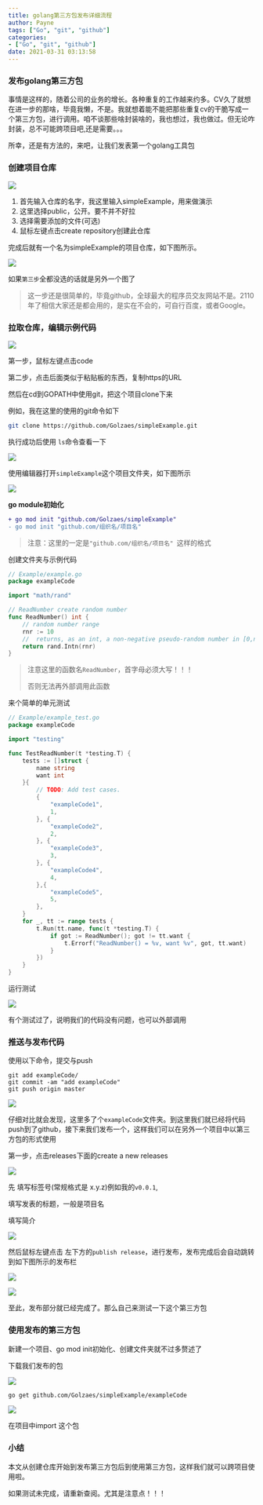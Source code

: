 ```yaml
---
title: golang第三方包发布详细流程
author: Payne
tags: ["Go", "git", "github"]
categories:
- ["Go", "git", "github"]
date: 2021-03-31 03:13:58
---
```

### 发布golang第三方包

事情是这样的，随着公司的业务的增长。各种重复的工作越来约多。CV久了就想在进一步的那啥，毕竟我懒，不是。我就想着能不能把那些重复cv的干脆写成一个第三方包，进行调用。咱不谈那些啥封装啥的，我也想过，我也做过。但无论咋封装，总不可能跨项目吧,还是需要。。。

所幸，还是有方法的，来吧，让我们发表第一个golang工具包
<!-- more -->
### 创建项目仓库

![](https://tva1.sinaimg.cn/large/008eGmZEgy1gp2ghktr3vj31ml0u0abu.jpg)

1. 首先输入仓库的名字，我这里输入simpleExample，用来做演示
2. 这里选择public，公开。要不并不好拉
3. 选择需要添加的文件(可选)
4. 鼠标左键点击create repository创建此仓库

完成后就有一个名为simpleExample的项目仓库，如下图所示。

![](https://tva1.sinaimg.cn/large/008eGmZEgy1gp2gnbyu4kj32620nm3zq.jpg)

如果`第三步`全都没选的话就是另外一个图了

> 这一步还是很简单的，毕竟github，全球最大的程序员交友网站不是。2110年了相信大家还是都会用的，是实在不会的，可自行百度，或者Google。

### 拉取仓库，编辑示例代码

![](https://tva1.sinaimg.cn/large/008eGmZEgy1gp2gtep6b6j31hs0nigmr.jpg)

第一步，鼠标左键点击code

第二步，点击后面类似于粘贴板的东西，复制https的URL

然后在cd到GOPATH中使用git，把这个项目clone下来

例如，我在这里的使用的git命令如下

```sh
git clone https://github.com/Golzaes/simpleExample.git
```

执行成功后使用 `ls`命令查看一下

![](https://tva1.sinaimg.cn/large/008eGmZEgy1gp2gzfqf28j31f2032weo.jpg)

使用编辑器打开`simpleExample`这个项目文件夹，如下图所示

![](https://tva1.sinaimg.cn/large/008eGmZEgy1gp2h1zo9gjj31fy0eugm9.jpg)

**go module初始化**

```diff
+ go mod init "github.com/Golzaes/simpleExample"
- go mod init "github.com/组织名/项目名" 
```

> 注意：这里的一定是`"github.com/组织名/项目名" `这样的格式

创建文件夹与示例代码

```go
// Example/example.go
package exampleCode

import "math/rand"

// ReadNumber create random number
func ReadNumber() int {
	// random number range
	rnr := 10
	//  returns, as an int, a non-negative pseudo-random number in [0,n)
	return rand.Intn(rnr)
}
```

> 注意这里的函数名`ReadNumber`，首字母必须大写！！！
>
> 否则无法再外部调用此函数

来个简单的单元测试

```go
// Example/example_test.go
package exampleCode

import "testing"

func TestReadNumber(t *testing.T) {
	tests := []struct {
		name string
		want int
	}{
		// TODO: Add test cases.
		{
			"exampleCode1",
			1,
		}, {
			"exampleCode2",
			2,
		}, {
			"exampleCode3",
			3,
		}, {
			"exampleCode4",
			4,
		},{
			"exampleCode5",
			5,
		},
	}
	for _, tt := range tests {
		t.Run(tt.name, func(t *testing.T) {
			if got := ReadNumber(); got != tt.want {
				t.Errorf("ReadNumber() = %v, want %v", got, tt.want)
			}
		})
	}
}
```

运行测试

![](https://tva1.sinaimg.cn/large/008eGmZEgy1gp2hje5s3pj31m20u0dhw.jpg)

有个测试过了，说明我们的代码没有问题，也可以外部调用

### 推送与发布代码

使用以下命令，提交与push

```
git add exampleCode/
git commit -am "add exampleCode"
git push origin master
```

![](https://tva1.sinaimg.cn/large/008eGmZEgy1gp2hmyx0dlj31ws0u0409.jpg)

仔细对比就会发现，这里多了个`exampleCode`文件夹。到这里我们就已经将代码push到了github，接下来我们发布一个，这样我们可以在另外一个项目中以第三方包的形式使用

第一步，点击releases下面的create a new releases

![](https://tva1.sinaimg.cn/large/008eGmZEgy1gp2hsentogj322q0smgn2.jpg)



先 填写标签号(常规格式是 x.y.z)例如我的`v0.0.1`,

填写发表的标题，一般是项目名

填写简介

![](https://tva1.sinaimg.cn/large/008eGmZEgy1gp2hvvs1bsj31pk0u0tal.jpg)

然后鼠标左键点击 左下方的`publish release`，进行发布，发布完成后会自动跳转到如下图所示的发布栏

![](https://tva1.sinaimg.cn/large/008eGmZEgy1gp2i0che88j323z0u0zl9.jpg)

![](https://tva1.sinaimg.cn/large/008eGmZEgy1gp2i0zg0g6j327e0qm3zw.jpg)

至此，发布部分就已经完成了。那么自己来测试一下这个第三方包



### 使用发布的第三方包

新建一个项目、go mod init初始化、创建文件夹就不过多赘述了



下载我们发布的包

![](https://tva1.sinaimg.cn/large/008eGmZEgy1gp2i6hgxrnj31ai044t8u.jpg)

```sh
go get github.com/Golzaes/simpleExample/exampleCode
```



![](https://tva1.sinaimg.cn/large/008eGmZEgy1gp2ibah1b2j31gt0u0my1.jpg)

在项目中import 这个包

### 小结

本文从创建仓库开始到发布第三方包后到使用第三方包，这样我们就可以跨项目使用啦。

如果测试未完成，请重新查阅。尤其是注意点！！！



